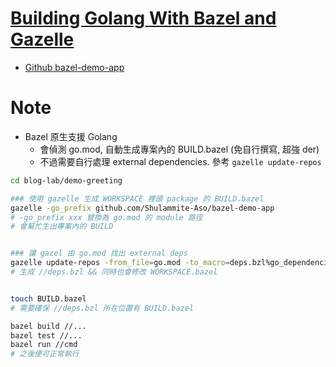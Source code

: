 # [Building Golang With Bazel and Gazelle](https://earthly.dev/blog/build-golang-bazel-gazelle/)

- [Github bazel-demo-app](https://github.com/Shulammite-Aso/bazel-demo-app/tree/before-bazel)


# Note

- Bazel 原生支援 Golang
    - 會偵測 go.mod, 自動生成專案內的 BUILD.bazel (免自行撰寫, 超強 der)
    - 不過需要自行處理 external dependencies. 參考 `gazelle update-repos`

```bash
cd blog-lab/demo-greeting

### 使用 gazelle 生成 WORKSPACE 裡頭 package 的 BUILD.bazel
gazelle -go_prefix github.com/Shulammite-Aso/bazel-demo-app
# -go_prefix xxx 替換為 go.mod 的 module 路徑
# 會幫忙生出專案內的 BUILD


### 讓 gazel 由 go.mod 找出 external deps
gazelle update-repos -from_file=go.mod -to_macro=deps.bzl%go_dependencies -prune
# 生成 //deps.bzl && 同時也會修改 WORKSPACE.bazel


touch BUILD.bazel
# 需要確保 //deps.bzl 所在位置有 BUILD.bazel

bazel build //...
bazel test //...
bazel run //cmd
# 之後便可正常執行
```

